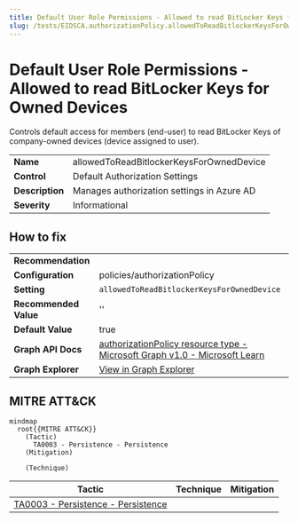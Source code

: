 ```yaml
---
title: Default User Role Permissions - Allowed to read BitLocker Keys for Owned Devices (allowedToReadBitlockerKeysForOwnedDevice)
slug: /tests/EIDSCA.authorizationPolicy.allowedToReadBitlockerKeysForOwnedDevice
---
```


# Default User Role Permissions - Allowed to read BitLocker Keys for Owned Devices

Controls default access for members (end-user) to read BitLocker Keys of company-owned devices (device assigned to user).

| | |
|-|-|
| **Name** | allowedToReadBitlockerKeysForOwnedDevice |
| **Control** | Default Authorization Settings |
| **Description** | Manages authorization settings in Azure AD |
| **Severity** | Informational |

## How to fix
| | |
|-|-|
| **Recommendation** |  |
| **Configuration** | policies/authorizationPolicy |
| **Setting** | `allowedToReadBitlockerKeysForOwnedDevice` |
| **Recommended Value** | '' |
| **Default Value** | true |
| **Graph API Docs** | [authorizationPolicy resource type - Microsoft Graph v1.0 - Microsoft Learn](https://learn.microsoft.com/en-us/graph/api/resources/authorizationpolicy) |
| **Graph Explorer** | [View in Graph Explorer](https://developer.microsoft.com/en-us/graph/graph-explorer?request=policies/authorizationPolicy&method=GET&version=beta&GraphUrl=https://graph.microsoft.com) |


## MITRE ATT&CK

```mermaid
mindmap
  root{{MITRE ATT&CK}}
    (Tactic)
      TA0003 - Persistence - Persistence
    (Mitigation)

    (Technique)

```
|Tactic|Technique|Mitigation|
|---|---|---|
|[TA0003 - Persistence - Persistence](https://attack.mitre.org/tactics/TA0003)|||

